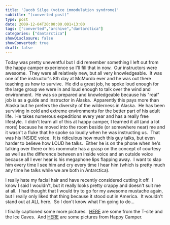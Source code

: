 ```yaml
---
title: 'Jacob Silge (voice immodulation syndrome)'
subtitle: "(converted post)"
type: post
date: 2009-12-04T20:00:00.001+13:00
tags: ["converted","archive","dantarctica"]
categories: ["dantarctica"]
showDisclosure: false
showConverted: true
draft: false
---
```


Today was pretty uneventful but I did remember something I left out from the happy camper experience so I'll fill that in now.  Our instructors were awesome.  They were all relatively new, but all very knowledgeable.  It was one of the instructor's 8th day at McMurdo ever and he was out there teaching us how to survive.  He did a great job, he spoke loud enough for the large group we were in and loud enough to talk over the wind and environment.  He was so prepared and knowledgeable because his "real" job is as a guide and instructor in Alaska.  Apparently this pays more than Alaska but he prefers the diversity of the wilderness in Alaska.  He has been surviving in cold and extreme environments for the better part of his adult life.  He takes numerous expeditions every year and has a really free lifestyle.  I didn't learn all of this at happy camper, I learned it all (and a lot more) because he moved into the room beside (or somewhere near) me and it wasn't a fluke that he spoke so loudly when he was instructing us.  That was his INSIDE voice.  It is ridiculous how much this guy talks, but even harder to believe how LOUD he talks.  Either he is on the phone when he's talking over there or his roommate has a grasp on the concept of courtesy as well as the difference between an inside voice and an outside voice because all I ever hear is his megaphone lips flapping away.  I want to slap him every time I see him and cry every time I hear him (which is pretty much any time he talks while we are both in Antarctica).  
  
I really hate my facial hair and have recently considered cutting it off.  I know I said I wouldn't, but it really looks pretty crappy and doesn't suit me at all.  I had thought that I would try to go for my awesome mustache again, but I really only liked that thing because it stood out in America.  It wouldn't stand out at ALL here.  So I don't know what I'm going to do...  
  
I finally captioned some more pictures.  [HERE](http://picasaweb.google.com/daniel.s.whitley/TopOfHillAndIceCaves?authkey=Gv1sRgCIXZ_rGnxfuqoAE&feat=directlink) are some from the T-site and the Ice Caves.  And [HERE](http://picasaweb.google.com/daniel.s.whitley/HappyCamper?authkey=Gv1sRgCIqqjbLmoYXkUg&feat=directlink) are some pictures from Happy Camper.